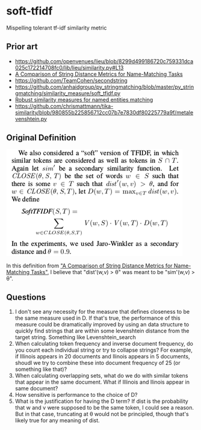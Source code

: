 # soft-tfidf
Mispelling tolerant tf-idf similarity metric

## Prior art
- https://github.com/openvenues/lieu/blob/8299d499186720c759331dca025c172214708fc0/lib/lieu/similarity.py#L13
- [A Comparison of String Distance Metrics for Name-Matching Tasks](https://web.archive.org/web/20150706104118/https://www.cs.cmu.edu/~pradeepr/papers/ijcai03.pdf)
- https://github.com/TeamCohen/secondstring
- https://github.com/anhaidgroup/py_stringmatching/blob/master/py_stringmatching/similarity_measure/soft_tfidf.py
- [Robust similarity measures for named entities matching](https://hal.archives-ouvertes.fr/hal-00487084/document)
- https://github.com/chrismattmann/tika-similarity/blob/980855b225856712cc07b7e7830df80225779a9f/metalevenshtein.py


## Original Definition
![Originial definition from "A Comparison of String Distance Metrics for Name-Matching Tasks"](./soft-tfidf-definition.png)
 
 In this definition from ["A Comparison of String Distance Metrics for Name-Matching Tasks"](https://web.archive.org/web/20150706104118/https://www.cs.cmu.edu/~pradeepr/papers/ijcai03.pdf), I believe that "dist'(w,v) > θ" was meant to be "sim'(w,v) > θ".
 
 ## Questions
1.  I don't see any necessity for the measure that defines closeness to be the same measure used in D. If that's true, the performance of this measure could be dramatically improved by using an data structure to quickly find strings that are within some levenshtein distance from the target string. Something like Levenshtein_search
2. When calculating token frequency and inverse document frequency, do you count each individual string or try to collapse strings?
For example, if Illinois appears in 20 documents and Ilinois appears in 5 documents, shoudl we try to combine these into document frequency of 25 (or something like that)?
3. When calculating overlapping sets, what do we do with similar tokens that appear in the same document. What if Illinois and Ilinois appear in same document?
4. How sensitive is performance to the choice of D?
5. What is the justification for having the D term? If dist is the probability that w and v were supposed to be the same token, I could see a reason. But in that case, truncating at θ would not be principled, though that's likely true for any meaning of dist.
